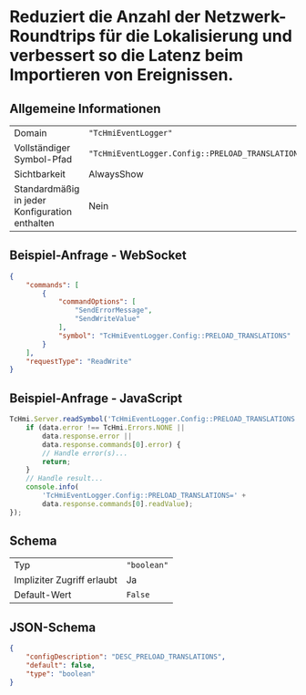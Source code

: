 # Reduziert die Anzahl der Netzwerk-Roundtrips für die Lokalisierung und verbessert so die Latenz beim Importieren von Ereignissen.

## Allgemeine Informationen

|  |  |
| - | - |
| Domain | `"TcHmiEventLogger"` |
| Vollständiger Symbol-Pfad | `"TcHmiEventLogger.Config::PRELOAD_TRANSLATIONS"` |
| Sichtbarkeit | AlwaysShow |
| Standardmäßig in jeder Konfiguration enthalten | Nein |

## Beispiel-Anfrage - WebSocket

```json
{
    "commands": [
        {
            "commandOptions": [
                "SendErrorMessage",
                "SendWriteValue"
            ],
            "symbol": "TcHmiEventLogger.Config::PRELOAD_TRANSLATIONS"
        }
    ],
    "requestType": "ReadWrite"
}
```

## Beispiel-Anfrage - JavaScript

```javascript
TcHmi.Server.readSymbol('TcHmiEventLogger.Config::PRELOAD_TRANSLATIONS', data => {
    if (data.error !== TcHmi.Errors.NONE ||
        data.response.error ||
        data.response.commands[0].error) {
        // Handle error(s)...
        return;
    }
    // Handle result...
    console.info(
        'TcHmiEventLogger.Config::PRELOAD_TRANSLATIONS=' +
        data.response.commands[0].readValue);
});
```

## Schema

|  |  |
| - | - |
| Typ | `"boolean"` |
| Impliziter Zugriff erlaubt | Ja |
| Default-Wert | `False` |

## JSON-Schema

```json
{
    "configDescription": "DESC_PRELOAD_TRANSLATIONS",
    "default": false,
    "type": "boolean"
}
```
